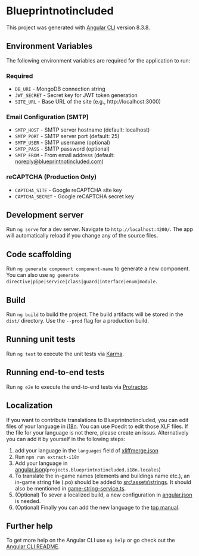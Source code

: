 # Blueprintnotincluded

This project was generated with [Angular CLI](https://github.com/angular/angular-cli) version 8.3.8.

## Environment Variables

The following environment variables are required for the application to run:

### Required
- `DB_URI` - MongoDB connection string
- `JWT_SECRET` - Secret key for JWT token generation
- `SITE_URL` - Base URL of the site (e.g., http://localhost:3000)

### Email Configuration (SMTP)
- `SMTP_HOST` - SMTP server hostname (default: localhost)
- `SMTP_PORT` - SMTP server port (default: 25)
- `SMTP_USER` - SMTP username (optional)
- `SMTP_PASS` - SMTP password (optional)
- `SMTP_FROM` - From email address (default: noreply@blueprintnotincluded.com)

### reCAPTCHA (Production Only)
- `CAPTCHA_SITE` - Google reCAPTCHA site key
- `CAPTCHA_SECRET` - Google reCAPTCHA secret key

## Development server

Run `ng serve` for a dev server. Navigate to `http://localhost:4200/`. The app will automatically reload if you change any of the source files.

## Code scaffolding

Run `ng generate component component-name` to generate a new component. You can also use `ng generate directive|pipe|service|class|guard|interface|enum|module`.

## Build

Run `ng build` to build the project. The build artifacts will be stored in the `dist/` directory. Use the `--prod` flag for a production build.

## Running unit tests

Run `ng test` to execute the unit tests via [Karma](https://karma-runner.github.io).

## Running end-to-end tests

Run `ng e2e` to execute the end-to-end tests via [Protractor](http://www.protractortest.org/).

## Localization

If you want to contribute translations to Blueprintnotincluded, you can edit files of your language in [i18n](./src/i18n). You can use Poedit to edit those XLF files. If the file for your language is not there, please create an issus. Alternatively you can add it by yourself in the following steps:

1. add your language in the `languages` field of [xliffmerge.json](./xliffmerge.json)
2. Run `npm run extract-i18n`
3. Add your language in [angular.json](./angular.json)(`projects.blueprintnotincluded.i18n.locales`)
4. To translate the in-game names (elements and buildings name etc.), an in-game string file (.po) should be added to [src\assets\strings](src\assets\strings). It should also be mentioned in [game-string-service.ts](src\app\module-blueprint\services\game-string-service.ts).
5. (Optional) To sever a localized build, a new configuration in [angular.json](./angular.json) is needed.
6. (Optional) Finally you can add the new language to the [top manual](src\app\module-blueprint\components\component-menu\component-menu.component.ts).

## Further help

To get more help on the Angular CLI use `ng help` or go check out the [Angular CLI README](https://github.com/angular/angular-cli/blob/master/README.md).
